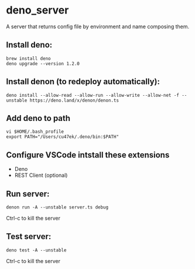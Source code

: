 # deno_server
A server that returns config file by environment and name composing them.

## Install deno:
```
brew install deno
deno upgrade --version 1.2.0
```

## Install denon (to redeploy automatically):
```
deno install --allow-read --allow-run --allow-write --allow-net -f --unstable https://deno.land/x/denon/denon.ts
```

## Add deno to path
```
vi $HOME/.bash_profile
export PATH="/Users/cu47ek/.deno/bin:$PATH"
```

## Configure VSCode intstall these extensions
* Deno
* REST Client (optional)

## Run server:
```
denon run -A --unstable server.ts debug
```
Ctrl-c to kill the server

## Test server:
```
deno test -A --unstable
```
Ctrl-c to kill the server